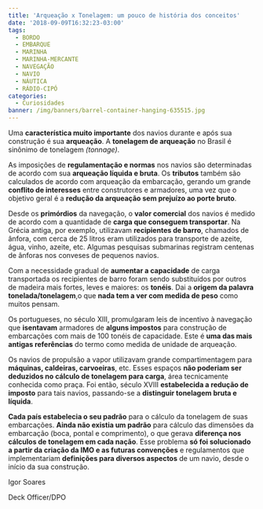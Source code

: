 ```yaml
---
title: 'Arqueação x Tonelagem: um pouco de história dos conceitos'
date: '2018-09-09T16:32:23-03:00'
tags:
  - BORDO
  - EMBARQUE
  - MARINHA
  - MARINHA-MERCANTE
  - NAVEGAÇÃO
  - NAVIO
  - NÁUTICA
  - RÁDIO-CIPÓ
categories:
  - Curiosidades
banner: /img/banners/barrel-container-hanging-635515.jpg
---
```

Uma **característica muito importante** dos navios durante e após sua construção é sua **arqueação**. A **tonelagem de arqueação** no Brasil é sinônimo de tonelagem _(tonnage)_.

As imposições de **regulamentação e normas** nos navios são determinadas de acordo com sua **arqueação líquida e bruta**. Os **tributos** também são calculados de acordo com arqueação da embarcação, gerando um grande **conflito de interesses** entre construtores e armadores, uma vez que o objetivo geral é a **redução da arqueação sem prejuízo ao porte bruto**.

Desde os **primórdios** da navegação, o **valor comercial** dos navios é medido de acordo com a quantidade de **carga que conseguem transportar**. Na Grécia antiga, por exemplo, utilizavam **recipientes de barro**, chamados de ânfora, com cerca de 25 litros eram utilizados para transporte de azeite, água, vinho, azeite, etc. Algumas pesquisas submarinas registram centenas de ânforas nos conveses de pequenos navios.

Com a necessidade gradual de **aumentar a capacidade** de carga transportada os recipientes de barro foram sendo substituídos por outros de madeira mais fortes, leves e maiores: os **tonéis**. Dai a **origem da palavra tonelada/tonelagem**,o que **nada tem a ver com medida de peso** como muitos pensam. 

Os portugueses, no século XIII, promulgaram leis de incentivo à navegação que **isentavam** armadores de **alguns impostos** para construção de embarcações com mais de 100 tonéis de capacidade. Este é **uma das mais antigas referências** do termo como medida de unidade de arqueação. 

Os navios de propulsão a vapor utilizavam grande compartimentagem para **máquinas, caldeiras, carvoeiras**, etc. Esses espaços **não poderiam ser deduzidos no cálculo de tonelagem para carga**, área tecnicamente conhecida como praça. Foi então, século XVIII **estabelecida a redução de imposto** para tais navios, passando-se a **distinguir tonelagem bruta e líquida**.

**Cada país estabelecia o seu padrão** para o cálculo da tonelagem de suas embarcações. **Ainda não existia um padrão** para cálculo das dimensões da embarcação (boca, pontal e comprimento), o que gerava **diferença nos cálculos de tonelagem em cada nação**. Esse problema **só foi solucionado a partir da criação da IMO e as futuras convenções** e regulamentos que implementariam **definições para diversos aspectos** de um navio, desde o início da sua construção.

Igor Soares

Deck Officer/DPO
